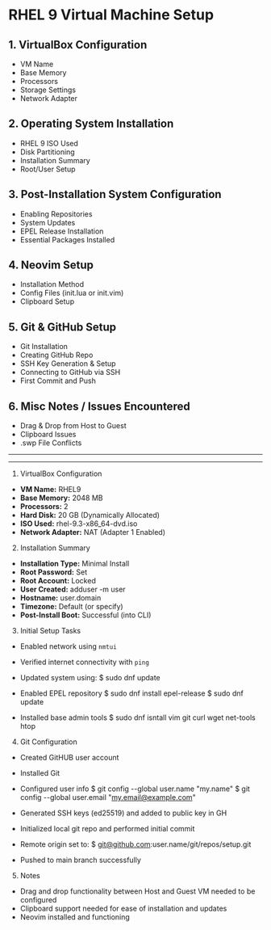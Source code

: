 # RHEL 9 Virtual Machine Setup

## 1. VirtualBox Configuration
- VM Name
- Base Memory
- Processors
- Storage Settings
- Network Adapter

## 2. Operating System Installation
- RHEL 9 ISO Used
- Disk Partitioning
- Installation Summary
- Root/User Setup

## 3. Post-Installation System Configuration
- Enabling Repositories
- System Updates
- EPEL Release Installation
- Essential Packages Installed

## 4. Neovim Setup
- Installation Method
- Config Files (init.lua or init.vim)
- Clipboard Setup

## 5. Git & GitHub Setup
- Git Installation
- Creating GitHub Repo
- SSH Key Generation & Setup
- Connecting to GitHub via SSH
- First Commit and Push

## 6. Misc Notes / Issues Encountered
- Drag & Drop from Host to Guest
- Clipboard Issues
- .swp File Conflicts


_____________________________________________________________________________________
-------------------------------------------------------------------------------------


1.    VirtualBox Configuration

- **VM Name:** RHEL9
- **Base Memory:** 2048 MB
- **Processors:** 2
- **Hard Disk:** 20 GB (Dynamically Allocated)
- **ISO Used:** rhel-9.3-x86_64-dvd.iso
- **Network Adapter:** NAT (Adapter 1 Enabled)


2.    Installation Summary

- **Installation Type:** Minimal Install
- **Root Password:** Set
- **Root Account:** Locked
- **User Created:** adduser -m user
- **Hostname:** user.domain
- **Timezone:** Default (or specify)
- **Post-Install Boot:** Successful (into CLI)


3.    Initial Setup Tasks

- Enabled network using `nmtui`
- Verified internet connectivity with `ping`
- Updated system using:
$ sudo dnf update

- Enabled EPEL repository
$ sudo dnf install epel-release
$ sudo dnf update 

- Installed base admin tools
$ sudo dnf isntall vim git curl wget net-tools htop 


4.    Git Configuration
- Created GitHUB user account
- Installed Git
- Configured user info
$ git config --global user.name "my.name"
$ git config --global user.email "my.email@example.com"

- Generated SSH keys (ed25519) and added to public key in GH
- Initialized local git repo and performed initial commit
- Remote origin set to:
$ git@github.com:user.name/git/repos/setup.git

- Pushed to main branch successfully


5.    Notes
- Drag and drop functionality between Host and Guest VM needed to be configured
- Clipboard support needed for ease of installation and updates
- Neovim installed and functioning
